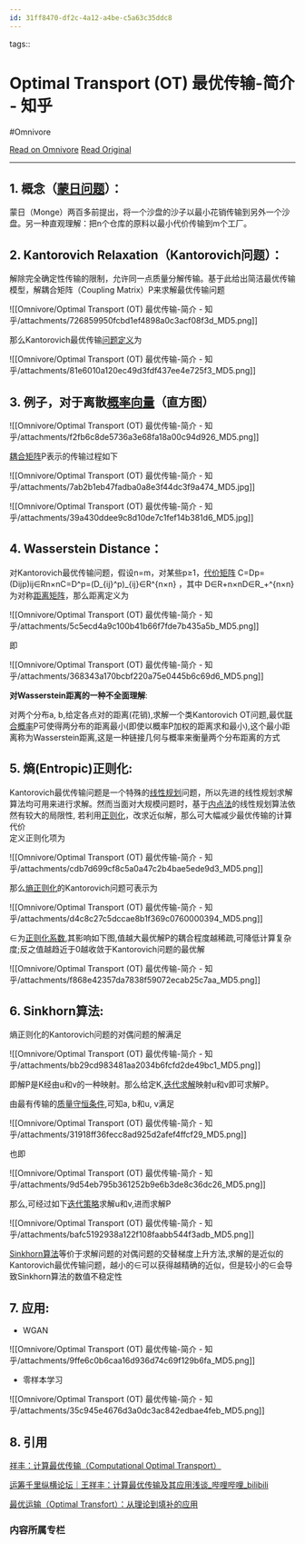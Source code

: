 ```yaml
---
id: 31ff8470-df2c-4a12-a4be-c5a63c35ddc8
---
```



tags:: 

# Optimal Transport (OT) 最优传输-简介 - 知乎
#Omnivore

[Read on Omnivore](https://omnivore.app/me/optimal-transport-ot-19362777c98)
[Read Original](https://zhuanlan.zhihu.com/p/551134022)

---

## 1\. 概念（[蒙日问题](https://zhida.zhihu.com/search?content%5Fid=210606807&content%5Ftype=Article&match%5Forder=1&q=%E8%92%99%E6%97%A5%E9%97%AE%E9%A2%98&zhida%5Fsource=entity)）：  

蒙日（Monge）两百多前提出，将一个沙盘的沙子以最小花销传输到另外一个沙盘。另一种直观理解：把n个仓库的原料以最小代价传输到m个工厂。

## 2\. Kantorovich Relaxation（Kantorovich问题）：  

解除完全确定性传输的限制，允许同一点质量分解传输。基于此给出简洁最优传输模型，解耦合矩阵（Coupling Matrix）P来求解最优传输问题  

![[Omnivore/Optimal Transport (OT) 最优传输-简介 - 知乎/attachments/726859950fcbd1ef4898a0c3acf08f3d_MD5.png]]

  
那么Kantorovich最优传输[问题定义](https://zhida.zhihu.com/search?content%5Fid=210606807&content%5Ftype=Article&match%5Forder=1&q=%E9%97%AE%E9%A2%98%E5%AE%9A%E4%B9%89&zhida%5Fsource=entity)为  

![[Omnivore/Optimal Transport (OT) 最优传输-简介 - 知乎/attachments/81e6010a120ec49d3fdf437ee4e725f3_MD5.png]]

## 3\. 例子，对于离散[概率向量](https://zhida.zhihu.com/search?content%5Fid=210606807&content%5Ftype=Article&match%5Forder=1&q=%E6%A6%82%E7%8E%87%E5%90%91%E9%87%8F&zhida%5Fsource=entity)（直方图）  

![[Omnivore/Optimal Transport (OT) 最优传输-简介 - 知乎/attachments/f2fb6c8de5736a3e68fa18a00c94d926_MD5.png]]

  
[耦合矩阵](https://zhida.zhihu.com/search?content%5Fid=210606807&content%5Ftype=Article&match%5Forder=2&q=%E8%80%A6%E5%90%88%E7%9F%A9%E9%98%B5&zhida%5Fsource=entity)P表示的传输过程如下  

![[Omnivore/Optimal Transport (OT) 最优传输-简介 - 知乎/attachments/7ab2b1eb47fadba0a8e3f44dc3f9a474_MD5.jpg]]

![[Omnivore/Optimal Transport (OT) 最优传输-简介 - 知乎/attachments/39a430ddee9c8d10de7c1fef14b381d6_MD5.jpg]]

## 4\. Wasserstein Distance：

  
对Kantorovich最优传输问题，假设n=m，对某些p≥1，[代价矩阵](https://zhida.zhihu.com/search?content%5Fid=210606807&content%5Ftype=Article&match%5Forder=1&q=%E4%BB%A3%E4%BB%B7%E7%9F%A9%E9%98%B5&zhida%5Fsource=entity) C\=Dp\=(Dijp)ij∈Rn×nC=D^p=(D\_{ij}^p)\_{ij}∈R^{n×n} ，其中 D∈R+n×nD∈R\_+^{n×n} 为对称[距离矩阵](https://zhida.zhihu.com/search?content%5Fid=210606807&content%5Ftype=Article&match%5Forder=1&q=%E8%B7%9D%E7%A6%BB%E7%9F%A9%E9%98%B5&zhida%5Fsource=entity)，那么距离定义为  

![[Omnivore/Optimal Transport (OT) 最优传输-简介 - 知乎/attachments/5c5ecd4a9c100b41b66f7fde7b435a5b_MD5.png]]

  
即  

![[Omnivore/Optimal Transport (OT) 最优传输-简介 - 知乎/attachments/368343a170bcbf220a75e0445b6c69d6_MD5.png]]

  
**对Wasserstein距离的一种不全面理解**:

对两个分布a, b,给定各点对的距离(花销),求解一个类Kantorovich OT问题,最优[联合概率](https://zhida.zhihu.com/search?content%5Fid=210606807&content%5Ftype=Article&match%5Forder=1&q=%E8%81%94%E5%90%88%E6%A6%82%E7%8E%87&zhida%5Fsource=entity)P可使得两分布的距离最小(即使以概率P加权的距离求和最小),这个最小距离称为Wasserstein距离,这是一种链接几何与概率来衡量两个分布距离的方式

## 5\. 熵(Entropic)正则化:   

Kantorovich最优传输问题是一个特殊的[线性规划](https://zhida.zhihu.com/search?content%5Fid=210606807&content%5Ftype=Article&match%5Forder=1&q=%E7%BA%BF%E6%80%A7%E8%A7%84%E5%88%92&zhida%5Fsource=entity)问题，所以先进的线性规划求解算法均可用来进行求解。然而当面对大规模问题时，基于[内点法](https://zhida.zhihu.com/search?content%5Fid=210606807&content%5Ftype=Article&match%5Forder=1&q=%E5%86%85%E7%82%B9%E6%B3%95&zhida%5Fsource=entity)的线性规划算法依然有较大的局限性, 若利用[正则化](https://zhida.zhihu.com/search?content%5Fid=210606807&content%5Ftype=Article&match%5Forder=2&q=%E6%AD%A3%E5%88%99%E5%8C%96&zhida%5Fsource=entity)，改求近似解，那么可大幅减少最优传输的计算代价  
定义正则化项为  

![[Omnivore/Optimal Transport (OT) 最优传输-简介 - 知乎/attachments/cdb7d699cf8c5a0a47c2b4bae5ede9d3_MD5.png]]

  
那么[熵正则化](https://zhida.zhihu.com/search?content%5Fid=210606807&content%5Ftype=Article&match%5Forder=1&q=%E7%86%B5%E6%AD%A3%E5%88%99%E5%8C%96&zhida%5Fsource=entity)的Kantorovich问题可表示为  

![[Omnivore/Optimal Transport (OT) 最优传输-简介 - 知乎/attachments/d4c8c27c5dccae8b1f369c0760000394_MD5.png]]

  
∈为[正则化系数](https://zhida.zhihu.com/search?content%5Fid=210606807&content%5Ftype=Article&match%5Forder=1&q=%E6%AD%A3%E5%88%99%E5%8C%96%E7%B3%BB%E6%95%B0&zhida%5Fsource=entity),其影响如下图,值越大最优解P的耦合程度越稀疏,可降低计算复杂度;反之值越趋近于0越收敛于Kantorovich问题的最优解  

![[Omnivore/Optimal Transport (OT) 最优传输-简介 - 知乎/attachments/f868e42357da7838f59072ecab25c7aa_MD5.png]]

## 6\. Sinkhorn算法:

熵正则化的Kantorovich问题的对偶问题的解满足

![[Omnivore/Optimal Transport (OT) 最优传输-简介 - 知乎/attachments/bb29cd983481aa2034b6fcfd2de49bc1_MD5.png]]

即解P是K经由u和v的一种映射。那么给定K,[迭代求解](https://zhida.zhihu.com/search?content%5Fid=210606807&content%5Ftype=Article&match%5Forder=1&q=%E8%BF%AD%E4%BB%A3%E6%B1%82%E8%A7%A3&zhida%5Fsource=entity)映射u和v即可求解P。

由最有传输的[质量守恒条件](https://zhida.zhihu.com/search?content%5Fid=210606807&content%5Ftype=Article&match%5Forder=1&q=%E8%B4%A8%E9%87%8F%E5%AE%88%E6%81%92%E6%9D%A1%E4%BB%B6&zhida%5Fsource=entity),可知a, b和u, v满足

![[Omnivore/Optimal Transport (OT) 最优传输-简介 - 知乎/attachments/31918ff36fecc8ad925d2afef4ffcf29_MD5.png]]

也即

![[Omnivore/Optimal Transport (OT) 最优传输-简介 - 知乎/attachments/9d54eb795b361252b9e6b3de8c36dc26_MD5.png]]

那么,可经过如下[迭代策略](https://zhida.zhihu.com/search?content%5Fid=210606807&content%5Ftype=Article&match%5Forder=1&q=%E8%BF%AD%E4%BB%A3%E7%AD%96%E7%95%A5&zhida%5Fsource=entity)求解u和v,进而求解P

![[Omnivore/Optimal Transport (OT) 最优传输-简介 - 知乎/attachments/bafc5192938a122f108faabb544f3adb_MD5.png]]

[Sinkhorn算法](https://zhida.zhihu.com/search?content%5Fid=210606807&content%5Ftype=Article&match%5Forder=2&q=Sinkhorn%E7%AE%97%E6%B3%95&zhida%5Fsource=entity)等价于求解问题的对偶问题的交替梯度上升方法,求解的是近似的Kantorovich最优传输问题，越小的∈可以获得越精确的近似，但是较小的∈会导致Sinkhorn算法的数值不稳定性

## 7\. 应用:

* WGAN

![[Omnivore/Optimal Transport (OT) 最优传输-简介 - 知乎/attachments/9ffe6c0b6caa16d936d74c69f129b6fa_MD5.png]]

* 零样本学习

![[Omnivore/Optimal Transport (OT) 最优传输-简介 - 知乎/attachments/35c945e4676d3a0dc3ac842edbae4feb_MD5.png]]

## 8\. 引用

[祥丰：计算最优传输（Computational Optimal Transport）](https://zhuanlan.zhihu.com/p/94978686)

[运筹千里纵横论坛｜王祥丰：计算最优传输及其应用浅谈\_哔哩哔哩\_bilibili](https://link.zhihu.com/?target=https%3A//www.bilibili.com/video/BV1Gf4y1q74x%3Fvd%5Fsource%3D19249d865f30b6d773b0950b2862daac)

[最优运输（Optimal Transfort）：从理论到填补的应用](https://link.zhihu.com/?target=https%3A//www.cnblogs.com/liuzhen1995/p/14524932.html)

### 内容所属专栏

